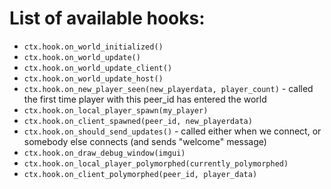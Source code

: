 # List of available hooks:

 - `ctx.hook.on_world_initialized()`
 - `ctx.hook.on_world_update()`
 - `ctx.hook.on_world_update_client()`
 - `ctx.hook.on_world_update_host()`
 - `ctx.hook.on_new_player_seen(new_playerdata, player_count)` - called the first time player with this peer_id has entered the world
 - `ctx.hook.on_local_player_spawn(my_player)`
 - `ctx.hook.on_client_spawned(peer_id, new_playerdata)`
 - `ctx.hook.on_should_send_updates()` - called either when we connect, or somebody else connects (and sends "welcome" message)
 - `ctx.hook.on_draw_debug_window(imgui)`
 - `ctx.hook.on_local_player_polymorphed(currently_polymorphed)`
 - `ctx.hook.on_client_polymorphed(peer_id, player_data)`
